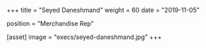 +++
title = "Seyed Daneshmand"
weight = 60
date = "2019-11-05"

position = "Merchandise Rep"

[asset]
    image = "execs/seyed-daneshmand.jpg"
+++
